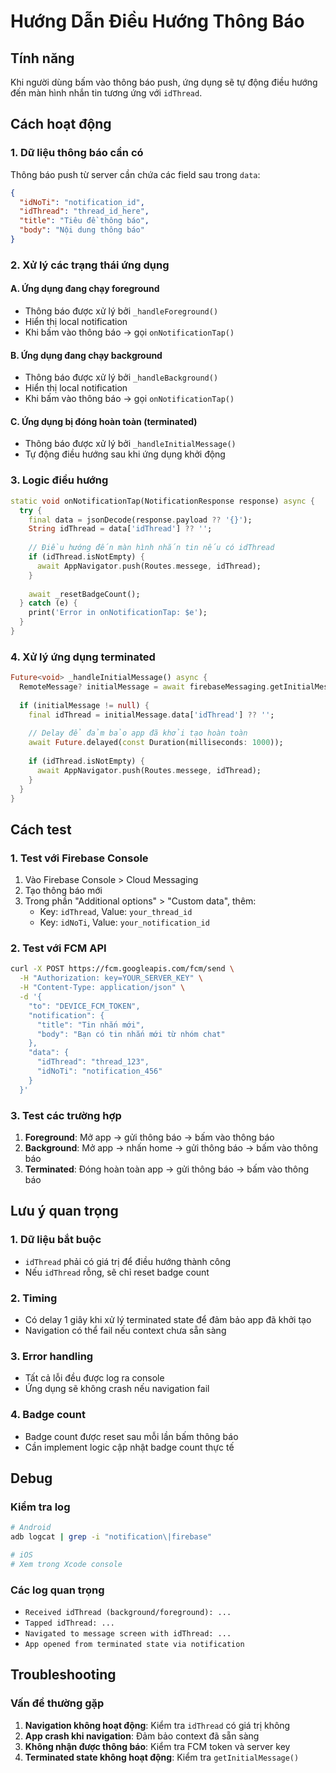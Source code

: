 # Hướng Dẫn Điều Hướng Thông Báo

## Tính năng
Khi người dùng bấm vào thông báo push, ứng dụng sẽ tự động điều hướng đến màn hình nhắn tin tương ứng với `idThread`.

## Cách hoạt động

### 1. Dữ liệu thông báo cần có
Thông báo push từ server cần chứa các field sau trong `data`:
```json
{
  "idNoTi": "notification_id",
  "idThread": "thread_id_here",
  "title": "Tiêu đề thông báo",
  "body": "Nội dung thông báo"
}
```

### 2. Xử lý các trạng thái ứng dụng

#### A. Ứng dụng đang chạy foreground
- Thông báo được xử lý bởi `_handleForeground()`
- Hiển thị local notification
- Khi bấm vào thông báo → gọi `onNotificationTap()`

#### B. Ứng dụng đang chạy background  
- Thông báo được xử lý bởi `_handleBackground()`
- Hiển thị local notification
- Khi bấm vào thông báo → gọi `onNotificationTap()`

#### C. Ứng dụng bị đóng hoàn toàn (terminated)
- Thông báo được xử lý bởi `_handleInitialMessage()`
- Tự động điều hướng sau khi ứng dụng khởi động

### 3. Logic điều hướng

```dart
static void onNotificationTap(NotificationResponse response) async {
  try {
    final data = jsonDecode(response.payload ?? '{}');
    String idThread = data['idThread'] ?? '';
    
    // Điều hướng đến màn hình nhắn tin nếu có idThread
    if (idThread.isNotEmpty) {
      await AppNavigator.push(Routes.messege, idThread);
    }
    
    await _resetBadgeCount();
  } catch (e) {
    print('Error in onNotificationTap: $e');
  }
}
```

### 4. Xử lý ứng dụng terminated

```dart
Future<void> _handleInitialMessage() async {
  RemoteMessage? initialMessage = await firebaseMessaging.getInitialMessage();
  
  if (initialMessage != null) {
    final idThread = initialMessage.data['idThread'] ?? '';
    
    // Delay để đảm bảo app đã khởi tạo hoàn toàn
    await Future.delayed(const Duration(milliseconds: 1000));
    
    if (idThread.isNotEmpty) {
      await AppNavigator.push(Routes.messege, idThread);
    }
  }
}
```

## Cách test

### 1. Test với Firebase Console
1. Vào Firebase Console > Cloud Messaging
2. Tạo thông báo mới
3. Trong phần "Additional options" > "Custom data", thêm:
   - Key: `idThread`, Value: `your_thread_id`
   - Key: `idNoTi`, Value: `your_notification_id`

### 2. Test với FCM API
```bash
curl -X POST https://fcm.googleapis.com/fcm/send \
  -H "Authorization: key=YOUR_SERVER_KEY" \
  -H "Content-Type: application/json" \
  -d '{
    "to": "DEVICE_FCM_TOKEN",
    "notification": {
      "title": "Tin nhắn mới",
      "body": "Bạn có tin nhắn mới từ nhóm chat"
    },
    "data": {
      "idThread": "thread_123",
      "idNoTi": "notification_456"
    }
  }'
```

### 3. Test các trường hợp
1. **Foreground**: Mở app → gửi thông báo → bấm vào thông báo
2. **Background**: Mở app → nhấn home → gửi thông báo → bấm vào thông báo  
3. **Terminated**: Đóng hoàn toàn app → gửi thông báo → bấm vào thông báo

## Lưu ý quan trọng

### 1. Dữ liệu bắt buộc
- `idThread` phải có giá trị để điều hướng thành công
- Nếu `idThread` rỗng, sẽ chỉ reset badge count

### 2. Timing
- Có delay 1 giây khi xử lý terminated state để đảm bảo app đã khởi tạo
- Navigation có thể fail nếu context chưa sẵn sàng

### 3. Error handling
- Tất cả lỗi đều được log ra console
- Ứng dụng sẽ không crash nếu navigation fail

### 4. Badge count
- Badge count được reset sau mỗi lần bấm thông báo
- Cần implement logic cập nhật badge count thực tế

## Debug

### Kiểm tra log
```bash
# Android
adb logcat | grep -i "notification\|firebase"

# iOS  
# Xem trong Xcode console
```

### Các log quan trọng
- `Received idThread (background/foreground): ...`
- `Tapped idThread: ...`
- `Navigated to message screen with idThread: ...`
- `App opened from terminated state via notification`

## Troubleshooting

### Vấn đề thường gặp
1. **Navigation không hoạt động**: Kiểm tra `idThread` có giá trị không
2. **App crash khi navigation**: Đảm bảo context đã sẵn sàng
3. **Không nhận được thông báo**: Kiểm tra FCM token và server key
4. **Terminated state không hoạt động**: Kiểm tra `getInitialMessage()`
